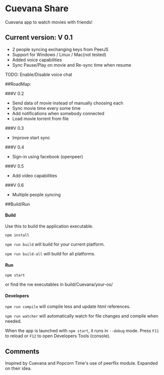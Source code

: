 # Cuevana Share

Cuevana app to watch movies with friends!

## Current version: V 0.1

- 2 people syncing exchanging keys from PeerJS
- Support for Windows / Linux / Mac(not tested)
- Added voice capabilities
- Sync Pause/Play on movie and Re-sync time when resume

TODO: Enable/Disable voice chat

##RoadMap:

###V 0.2

- Send data of movie instead of manually choosing each
- Sync movie time every some time
- Add notifications when somebody connected
- Load movie torrent from file

###V 0.3

- Improve start sync

###V 0.4

- Sign-in using facebook (openpeer)

###V 0.5

- Add video capabilities

###V 0.6

- Multiple people syncing

##Build/Run

#### Build

Use this to build the application executable.

`npm install`

`npm run build` will build for your current platform.

`npm run build-all` will build for all platforms.

#### Run

`npm start`

or find the nw executables in build/Cuevana/your-os/

#### Developers

`npm run compile` will compile less and update html references.

`npm run watcher` will automatically watch for file changes and compile when needed.

When the app is launched with `npm start`, it runs in `--debug` mode. Press `F11` to reload or `F12` to open Developers Tools (console).

## Comments

Inspired by Cuevana and Popcorn Time's use of peerflix module. Expanded on their idea.
